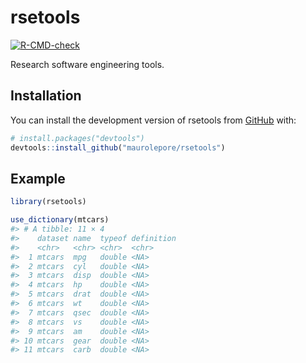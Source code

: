 
<!-- README.md is generated from README.Rmd. Please edit that file -->

# rsetools

<!-- badges: start -->

[![R-CMD-check](https://github.com/maurolepore/rsetools/actions/workflows/R-CMD-check.yaml/badge.svg)](https://github.com/maurolepore/rsetools/actions/workflows/R-CMD-check.yaml)
<!-- badges: end -->

Research software engineering tools.

## Installation

You can install the development version of rsetools from
[GitHub](https://github.com/) with:

``` r
# install.packages("devtools")
devtools::install_github("maurolepore/rsetools")
```

## Example

``` r
library(rsetools)

use_dictionary(mtcars)
#> # A tibble: 11 × 4
#>    dataset name  typeof definition
#>    <chr>   <chr> <chr>  <chr>     
#>  1 mtcars  mpg   double <NA>      
#>  2 mtcars  cyl   double <NA>      
#>  3 mtcars  disp  double <NA>      
#>  4 mtcars  hp    double <NA>      
#>  5 mtcars  drat  double <NA>      
#>  6 mtcars  wt    double <NA>      
#>  7 mtcars  qsec  double <NA>      
#>  8 mtcars  vs    double <NA>      
#>  9 mtcars  am    double <NA>      
#> 10 mtcars  gear  double <NA>      
#> 11 mtcars  carb  double <NA>
```
